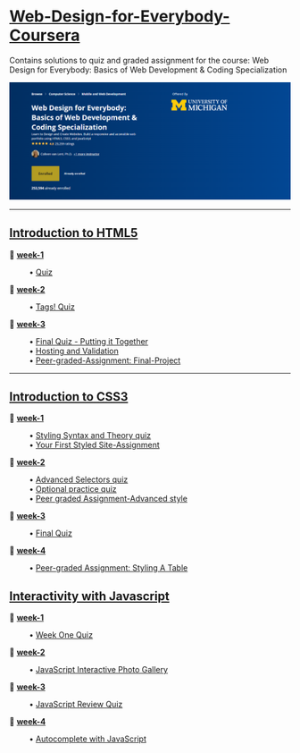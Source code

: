 # [Web-Design-for-Everybody-Coursera](https://www.coursera.org/specializations/web-design?)
Contains solutions to quiz and graded assignment for the course: Web Design for Everybody: Basics of Web Development &amp; Coding Specialization

![course image](/images/main.png)
<hr>

## [Introduction to HTML5](https://github.com/santhosh-programmer/Web-Design-for-Everybody-Coursera/tree/main/Introduction-to-HTML5)
🎈 [**week-1**](https://github.com/santhosh-programmer/Web-Design-for-Everybody-Coursera/tree/main/Introduction-to-HTML5/week-1)

<span>&nbsp;&nbsp;&nbsp;&nbsp;&nbsp;&nbsp;&nbsp;&nbsp;</span> • [Quiz](https://github.com/santhosh-programmer/Web-Design-for-Everybody-Coursera/blob/main/Introduction-to-HTML5/week-1/quiz.md)

🎈 [**week-2**](https://github.com/santhosh-programmer/Web-Design-for-Everybody-Coursera/tree/main/Introduction-to-HTML5/week-2)

<span>&nbsp;&nbsp;&nbsp;&nbsp;&nbsp;&nbsp;&nbsp;&nbsp;</span> • [Tags! Quiz](https://github.com/santhosh-programmer/Web-Design-for-Everybody-Coursera/blob/main/Introduction-to-HTML5/week-2/Tags!-quiz.md)

🎈 [**week-3**](https://github.com/santhosh-programmer/Web-Design-for-Everybody-Coursera/tree/main/Introduction-to-HTML5/week-3)

<span>&nbsp;&nbsp;&nbsp;&nbsp;&nbsp;&nbsp;&nbsp;&nbsp;</span> • [Final Quiz - Putting it Together](https://github.com/santhosh-programmer/Web-Design-for-Everybody-Coursera/blob/main/Introduction-to-HTML5/week-3/Final-Quiz-Putting-it-Together.md)<br>
<span>&nbsp;&nbsp;&nbsp;&nbsp;&nbsp;&nbsp;&nbsp;&nbsp;</span> • [Hosting and Validation](https://github.com/santhosh-programmer/Web-Design-for-Everybody-Coursera/blob/main/Introduction-to-HTML5/week-3/Hosting-and-Validation-quiz.md)<br>
<span>&nbsp;&nbsp;&nbsp;&nbsp;&nbsp;&nbsp;&nbsp;&nbsp;</span> • [Peer-graded-Assignment: Final-Project](https://github.com/santhosh-programmer/Web-Design-for-Everybody-Coursera/blob/main/Introduction-to-HTML5/week-3/Peer-graded-Assignment:Final-Project.html)
<hr>

## [Introduction to CSS3](https://github.com/santhosh-programmer/Web-Design-for-Everybody-Coursera/tree/main/Introduction-to-CSS3)

🎈 [**week-1**](https://github.com/santhosh-programmer/Web-Design-for-Everybody-Coursera/tree/main/Introduction-to-CSS3/week-1)

<span>&nbsp;&nbsp;&nbsp;&nbsp;&nbsp;&nbsp;&nbsp;&nbsp;</span> • [Styling Syntax and Theory quiz](Introduction-to-CSS3/week-1/Styling-Syntax-and-Theory-quiz.md)<br>
<span>&nbsp;&nbsp;&nbsp;&nbsp;&nbsp;&nbsp;&nbsp;&nbsp;</span> • [Your First Styled Site-Assignment](Introduction-to-CSS3/week-1/Your_First_Styled_Site-Assignment.css)

🎈 [**week-2**](https://github.com/santhosh-programmer/Web-Design-for-Everybody-Coursera/tree/main/Introduction-to-CSS3/week-2)

<span>&nbsp;&nbsp;&nbsp;&nbsp;&nbsp;&nbsp;&nbsp;&nbsp;</span> • [Advanced Selectors quiz](Introduction-to-CSS3/week-2/Advanced_Selectors-Quiz.md)<br>
<span>&nbsp;&nbsp;&nbsp;&nbsp;&nbsp;&nbsp;&nbsp;&nbsp;</span> • [Optional practice quiz](Introduction-to-CSS3/week-2/Optional_Practice_Quiz-Review.md)<br>
<span>&nbsp;&nbsp;&nbsp;&nbsp;&nbsp;&nbsp;&nbsp;&nbsp;</span> • [Peer graded Assignment-Advanced style](Introduction-to-CSS3/week-2/Peer_graded_Assignment-Advanced_Style.css)

🎈 [**week-3**](https://github.com/santhosh-programmer/Web-Design-for-Everybody-Coursera/tree/main/Introduction-to-CSS3/week-3)

<span>&nbsp;&nbsp;&nbsp;&nbsp;&nbsp;&nbsp;&nbsp;&nbsp;</span> • [Final Quiz](Introduction-to-CSS3/week-3/Final_Quiz.md)

🎈 [**week-4**](https://github.com/santhosh-programmer/Web-Design-for-Everybody-Coursera/tree/main/Introduction-to-CSS3/week-4)

<span>&nbsp;&nbsp;&nbsp;&nbsp;&nbsp;&nbsp;&nbsp;&nbsp;</span> • [Peer-graded Assignment: Styling A Table](Introduction-to-CSS3/week-4/Peer-graded_Assignment:Styling_A_Table.css)

## [Interactivity with Javascript](Interactivity-with-JavaScript)

🎈 [**week-1**](Interactivity-with-JavaScript/week-1)

<span>&nbsp;&nbsp;&nbsp;&nbsp;&nbsp;&nbsp;&nbsp;&nbsp;</span> • [Week One Quiz](Interactivity-with-JavaScript/week-1/Week_One-quiz.md)

🎈 [**week-2**](Interactivity-with-JavaScript/week-2)

<span>&nbsp;&nbsp;&nbsp;&nbsp;&nbsp;&nbsp;&nbsp;&nbsp;</span> • [JavaScript Interactive Photo Gallery](Interactivity-with-JavaScript/week-2/JavaScript_Interactive_Photo_Gallery.js)

🎈 [**week-3**](Interactivity-with-JavaScript/week-3)

<span>&nbsp;&nbsp;&nbsp;&nbsp;&nbsp;&nbsp;&nbsp;&nbsp;</span> • [JavaScript Review Quiz](Interactivity-with-JavaScript/week-3/JavaScript_Review_Quiz.md)

🎈 [**week-4**](Interactivity-with-JavaScript/week-4)

<span>&nbsp;&nbsp;&nbsp;&nbsp;&nbsp;&nbsp;&nbsp;&nbsp;</span> • [Autocomplete with JavaScript](Interactivity-with-JavaScript/week-4/Autocomplete_with_JavaScript.html)


